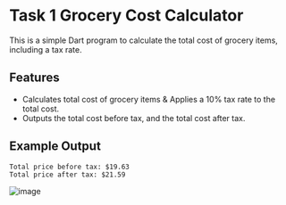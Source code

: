# Task 1 Grocery Cost Calculator

This is a simple Dart program to calculate the total cost of grocery items, including a tax rate.

## Features

- Calculates total cost of grocery items & Applies a 10% tax rate to the total cost.
- Outputs the total cost before tax, and the total cost after tax.
  
## Example Output

```
Total price before tax: $19.63
Total price after tax: $21.59
```
![image](https://github.com/user-attachments/assets/30318cb6-dd49-429f-a748-b96fd7a3732a)
